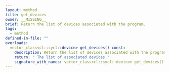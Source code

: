 ```yaml
---
layout: method
title: get_devices
owner: __MISSING__
brief: Return the list of devices associated with the program.
tags:
  - method
defined-in-file: ""
overloads:
  vector_class<cl::sycl::device> get_devices() const:
    description: Return the list of devices associated with the program.
    return: " The list of associated devices."
    signature_with_names: vector_class<cl::sycl::device> get_devices() const
---
```

